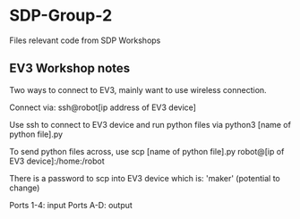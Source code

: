 # SDP-Group-2
Files relevant code from SDP Workshops

## EV3 Workshop notes
Two ways to connect to EV3, mainly want to use wireless connection.

Connect via: ssh@robot[ip address of EV3 device]

Use ssh to connect to EV3 device and run python files via python3 [name of python file].py

To send python files across, use scp [name of python file].py robot@[ip of EV3 device]:/home:/robot

There is a password to scp into EV3 device which is: 'maker' (potential to change)

Ports 1-4: input
Ports A-D: output
